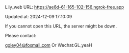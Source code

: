 Lily_web URL: https://ae6d-61-165-102-156.ngrok-free.app

Updated at: 2024-12-09 17:10:09

If you cannot open this URL, the server might be down.

Please contact: 

goley04@foxmail.com Or Wechat:GL_yeaH